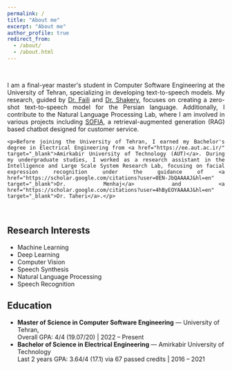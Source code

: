 ```yaml
---
permalink: /
title: "About me"
excerpt: "About me"
author_profile: true
redirect_from: 
  - /about/
  - /about.html
---
```

<br />
<div style="text-align: justify;">
    <p>I am a final-year master's student in Computer Software Engineering at the University of Tehran, specializing in developing text-to-speech models. My research, guided by <a href="https://scholar.google.se/citations?user=m5tCFEoAAAAJ&hl=en" target="_blank">Dr. Faili</a> and <a href="https://scholar.google.com/citations?user=E-QpN74AAAAJ&hl=en" target="_blank">Dr. Shakery</a>, focuses on creating a zero-shot text-to-speech model for the Persian language. Additionally, I contribute to the Natural Language Processing Lab, where I am involved in various projects including <a href="https://sofiamind.ir/" target="_blank">SOFIA</a>, a retrieval-augmented generation (RAG) based chatbot designed for customer service.</p>

    <p>Before joining the University of Tehran, I earned my Bachelor's degree in Electrical Engineering from <a href="https://ee.aut.ac.ir/" target="_blank">Amirkabir University of Technology (AUT)</a>. During my undergraduate studies, I worked as a research assistant in the Intelligence and Large Scale System Research Lab, focusing on facial expression recognition under the guidance of <a href="https://scholar.google.com/citations?user=0EN-JbQAAAAJ&hl=en" target="_blank">Dr. Menhaj</a> and <a href="https://scholar.google.com/citations?user=4hByEOYAAAAJ&hl=en" target="_blank">Dr. Taheri</a>.</p>
    
</div>
<br />


<h2>Research Interests</h2>
<ul>
    <li>Machine Learning</li>
    <li>Deep Learning</li>
    <li>Computer Vision</li>
    <li>Speech Synthesis</li>
    <li>Natural Language Processing</li>
    <li>Speech Recognition</li>
</ul>

<h2>Education</h2>
<ul>
    <li>
        <strong>Master of Science in Computer Software Engineering</strong> — University of Tehran,<br />
        Overall GPA: 4/4 (19.07/20) | 2022 – Present<br />
    </li>
    <li>
        <strong>Bachelor of Science in Electrical Engineering</strong> — Amirkabir University of Technology<br />
        Last 2 years GPA: 3.64/4 (17.1) via 67 passed credits | 2016 – 2021<br />
    </li>
</ul>
